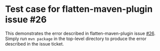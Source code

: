 # Test case for flatten-maven-plugin issue #26

This demonstrates the error described in flatten-maven-plugin issue [#26](https://github.com/mojohaus/flatten-maven-plugin/issues/26).
Simply run `mvn package` in the top-level directory to produce the error described in the issue ticket.
